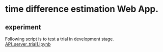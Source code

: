 #  time difference estimation Web App.     


## experiment    


Following script is to test a trial in development stage.   
[API_server_trial1.ipynb](https://colab.research.google.com/github/shun60s/time-difference-WebApp/blob/master/API_server_trial1.ipynb)  



